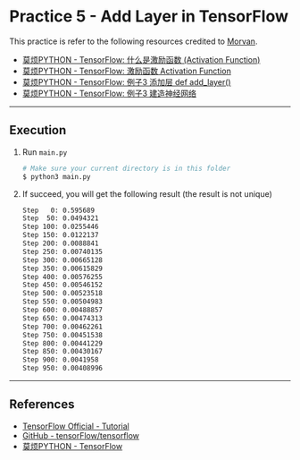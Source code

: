 # Practice 5 - Add Layer in TensorFlow

This practice is refer to the following resources credited to [Morvan](https://github.com/MorvanZhou).
* [莫烦PYTHON - TensorFlow: 什么是激励函数 (Activation Function)](https://morvanzhou.github.io/tutorials/machine-learning/tensorflow/2-6-A-activation-function/)
* [莫烦PYTHON - TensorFlow: 激励函数 Activation Function](https://morvanzhou.github.io/tutorials/machine-learning/tensorflow/2-6-activation/)
* [莫烦PYTHON - TensorFlow: 例子3 添加层 def add_layer()](https://morvanzhou.github.io/tutorials/machine-learning/tensorflow/3-1-add-layer/)
* [莫烦PYTHON - TensorFlow: 例子3 建造神经网络](https://morvanzhou.github.io/tutorials/machine-learning/tensorflow/3-2-create-NN/)

---
## Execution

1. Run `main.py`
    ```bash
    # Make sure your current directory is in this folder
    $ python3 main.py
    ```
2. If succeed, you will get the following result (the result is not unique)
    ```bash
    Step   0: 0.595689
    Step  50: 0.0494321
    Step 100: 0.0255446
    Step 150: 0.0122137
    Step 200: 0.0088841
    Step 250: 0.00740135
    Step 300: 0.00665128
    Step 350: 0.00615829
    Step 400: 0.00576255
    Step 450: 0.00546152
    Step 500: 0.00523518
    Step 550: 0.00504983
    Step 600: 0.00488857
    Step 650: 0.00474313
    Step 700: 0.00462261
    Step 750: 0.00451538
    Step 800: 0.00441229
    Step 850: 0.00430167
    Step 900: 0.0041958
    Step 950: 0.00408996
    ```

---
## References

* [TensorFlow Official - Tutorial](https://www.tensorflow.org/tutorials/)
* [GitHub - tensorFlow/tensorflow](https://github.com/tensorflow/tensorflow)
* [莫烦PYTHON - TensorFlow](https://morvanzhou.github.io/tutorials/machine-learning/tensorflow)